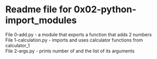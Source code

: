 # Readme file for 0x02-python-import_modules

File 0-add.py - a module that exports a function that adds 2 numbers  
File 1-calculation.py - imports and uses calculator functions from calculator_1  
File 2-args.py - prints number of and the list of its arguments
